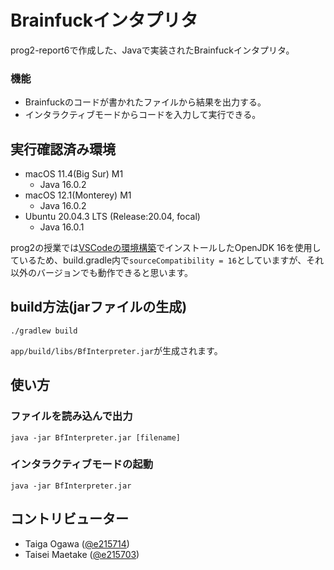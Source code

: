 # Brainfuckインタプリタ

  prog2-report6で作成した、Javaで実装されたBrainfuckインタプリタ。

### 機能
  - Brainfuckのコードが書かれたファイルから結果を出力する。
  - インタラクティブモードからコードを入力して実行できる。

## 実行確認済み環境
  - macOS 11.4(Big Sur) M1
    - Java 16.0.2
  - macOS 12.1(Monterey) M1
    - Java 16.0.2
  - Ubuntu 20.04.3 LTS (Release:20.04, focal)
    - Java 16.0.1

prog2の授業では[VSCodeの環境構築](https://github.com/naltoma/java_intro2020/blob/master/VSCode-env.md)でインストールしたOpenJDK 16を使用しているため、build.gradle内で`sourceCompatibility = 16`としていますが、それ以外のバージョンでも動作できると思います。

## build方法(jarファイルの生成)
  ```
  ./gradlew build
  ```
  
  `app/build/libs/BfInterpreter.jar`が生成されます。

## 使い方

### ファイルを読み込んで出力

```
java -jar BfInterpreter.jar [filename]
```

### インタラクティブモードの起動
```
java -jar BfInterpreter.jar
```

## コントリビューター
  - Taiga Ogawa ([@e215714](https://github.com/e215714))
  - Taisei Maetake ([@e215703](https://github.com/e215703))
